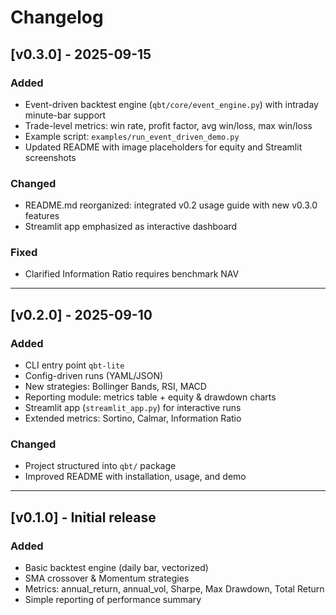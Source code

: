 # Changelog

## [v0.3.0] - 2025-09-15
### Added
- Event-driven backtest engine (`qbt/core/event_engine.py`) with intraday minute-bar support
- Trade-level metrics: win rate, profit factor, avg win/loss, max win/loss
- Example script: `examples/run_event_driven_demo.py`
- Updated README with image placeholders for equity and Streamlit screenshots

### Changed
- README.md reorganized: integrated v0.2 usage guide with new v0.3.0 features
- Streamlit app emphasized as interactive dashboard

### Fixed
- Clarified Information Ratio requires benchmark NAV

---

## [v0.2.0] - 2025-09-10
### Added
- CLI entry point `qbt-lite`
- Config-driven runs (YAML/JSON)
- New strategies: Bollinger Bands, RSI, MACD
- Reporting module: metrics table + equity & drawdown charts
- Streamlit app (`streamlit_app.py`) for interactive runs
- Extended metrics: Sortino, Calmar, Information Ratio

### Changed
- Project structured into `qbt/` package
- Improved README with installation, usage, and demo

---

## [v0.1.0] - Initial release
### Added
- Basic backtest engine (daily bar, vectorized)
- SMA crossover & Momentum strategies
- Metrics: annual_return, annual_vol, Sharpe, Max Drawdown, Total Return
- Simple reporting of performance summary
